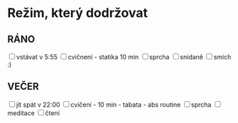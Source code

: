 # Režim, který dodržovat
## RÁNO
<input type="checkbox" id="x1" /><label for="x1">vstávat v 5:55</label>
<input type="checkbox" id="x2" /><label for="x2">cvičnení - statika 10 min</label>
<input type="checkbox" id="x3" /><label for="x3">sprcha</label>
<input type="checkbox" id="x4" /><label for="x4">snídaně</label>
<input type="checkbox" id="x5" /><label for="x5">smích :)</label>

## VEČER
<input type="checkbox" id="y1" /><label for="y1">jít spát v 22:00</label>
<input type="checkbox" id="y2" /><label for="y2">cvičení - 10 min - tabata - abs routine</label>
<input type="checkbox" id="y3" /><label for="y3">sprcha</label>
<input type="checkbox" id="y4" /><label for="y4">meditace</label>
<input type="checkbox" id="y5" /><label for="y5">čtení</label>
